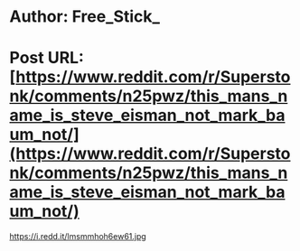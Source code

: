 # Author: Free_Stick_
# Post URL: [https://www.reddit.com/r/Superstonk/comments/n25pwz/this_mans_name_is_steve_eisman_not_mark_baum_not/](https://www.reddit.com/r/Superstonk/comments/n25pwz/this_mans_name_is_steve_eisman_not_mark_baum_not/)


https://i.redd.it/lmsmmhoh6ew61.jpg